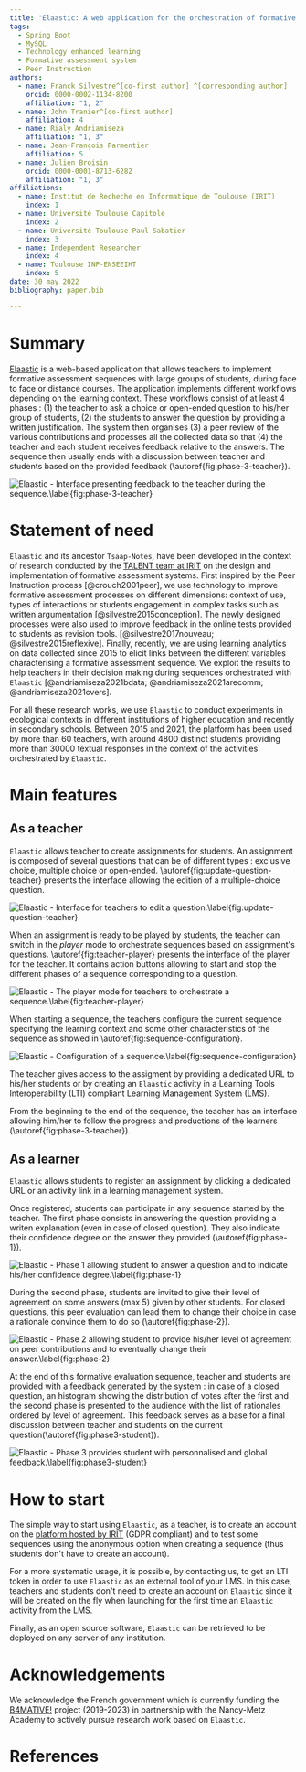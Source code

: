 ```yaml
---
title: 'Elaastic: A web application for the orchestration of formative assessment sequences'
tags:
  - Spring Boot
  - MySQL
  - Technology enhanced learning
  - Formative assessment system
  - Peer Instruction
authors:
  - name: Franck Silvestre^[co-first author] ^[corresponding author]
    orcid: 0000-0002-1134-8200
    affiliation: "1, 2" 
  - name: John Tranier^[co-first author]
    affiliation: 4
  - name: Rialy Andriamiseza
    affiliation: "1, 3"
  - name: Jean-François Parmentier
    affiliation: 5
  - name: Julien Broisin
    orcid: 0000-0001-8713-6282
    affiliation: "1, 3"
affiliations:
  - name: Institut de Recheche en Informatique de Toulouse (IRIT)
    index: 1
  - name: Université Toulouse Capitole
    index: 2
  - name: Université Toulouse Paul Sabatier
    index: 3
  - name: Independent Researcher
    index: 4
  - name: Toulouse INP-ENSEEIHT
    index: 5
date: 30 may 2022
bibliography: paper.bib

---
```


# Summary

[Elaastic](https://www.irit.fr/elaastic/) is a web-based application that allows teachers to implement formative assessment sequences 
with large groups of students, during face to face or distance courses.
The application implements different workflows depending on the learning context. These workflows consist of at least 4 phases : (1) the teacher to ask a choice or open-ended question to his/her group of students, (2) the students to answer the question by providing a written justification. The system then organises (3) a peer review of the various contributions and processes all the collected data so that (4) the teacher and each student receives feedback relative to the answers. The sequence then usually ends with a discussion between teacher and students based on the provided feedback (\autoref{fig:phase-3-teacher}).

![Elaastic - Interface presenting feedback to the teacher during the sequence.\label{fig:phase-3-teacher}](jose-9-phase3-teacher.png)

# Statement of need

`Elaastic` and its ancestor `Tsaap-Notes`, have been developed in the context of research conducted by the 
[TALENT team at IRIT](https://www.irit.fr/en/departement/dep-interaction-collective-intelligence/talent-team/) on the design and implementation of formative assessment systems. First inspired by the Peer Instruction process [@crouch2001peer], we use technology to improve formative assessment processes on different dimensions: context of use, types of interactions or students engagement in complex tasks such as written argumentation [@silvestre2015conception]. The newly designed processes were also used to improve feedback in the online tests provided to students as revision tools. [@silvestre2017nouveau; @silvestre2015reflexive]. 
Finally, recently, we are using learning analytics on data collected since 2015 to elicit links between the different variables characterising a formative assessment sequence. We exploit the results to help teachers in their decision making during sequences orchestrated with `Elaastic` [@andriamiseza2021bdata; @andriamiseza2021arecomm; @andriamiseza2021cvers].

For all these research works, we use `Elaastic` to conduct experiments in ecological contexts in different 
institutions of higher education and recently in secondary schools. Between 2015 and 2021, the platform has been used by more than 60 teachers, with around 4800 distinct students providing more than 30000 textual responses in the context of the activities orchestrated by `Elaastic`.

# Main features

## As a teacher

`Elaastic` allows teacher to create assignments for students. An assignment is composed of several questions that can be 
of different types : exclusive choice, multiple choice or open-ended. \autoref{fig:update-question-teacher} presents the interface allowing 
the edition of a multiple-choice question.

![Elaastic - Interface for teachers to edit a question.\label{fig:update-question-teacher}](jose-4-update-question.png)

When an assignment is ready to be played by students, the teacher can switch in the *player* mode to orchestrate sequences
based on assignment's questions. \autoref{fig:teacher-player} presents the interface of the player for the teacher. It contains 
action buttons allowing to start and stop the different phases of a sequence corresponding to a question.

![Elaastic - The *player* mode for teachers to orchestrate a sequence.\label{fig:teacher-player}](jose-5-teacher-player.png)

When starting a sequence, the teachers configure the current sequence specifying the learning context and some other characteristics 
of the sequence as showed in \autoref{fig:sequence-configuration}. 

![Elaastic - Configuration of a sequence.\label{fig:sequence-configuration}](jose-9-sequence-config.png)

The teacher gives access to the assigment by providing a dedicated URL to his/her students or by creating an `Elaastic` activity in a Learning Tools Interoperability (LTI) compliant Learning Management System (LMS).

From the beginning to the end of the sequence, the teacher has an interface allowing him/her to follow the progress and productions of the learners (\autoref{fig:phase-3-teacher}).

## As a learner

`Elaastic` allows students to register an assignment by clicking a dedicated URL or an 
activity link in a learning management system. 

Once registered, students can participate in any sequence started by the teacher.
The first phase consists in answering the question providing a writen explanation (even in case of closed question). They also indicate their confidence degree on the 
answer they provided (\autoref{fig:phase-1}).

![Elaastic - Phase 1 allowing student to answer a question and to indicate his/her confidence degree.\label{fig:phase-1}](jose-6-phase1.png)

During the second phase, students are invited to give their level of agreement on some answers (max 5)
given by other students. For closed questions, this peer evaluation can lead them to change
their choice in case a rationale convince them to do so (\autoref{fig:phase-2}).

![Elaastic - Phase 2 allowing student to provide his/her level of agreement on peer contributions and to eventually change their answer.\label{fig:phase-2}](jose-7-phase2.png)

At the end of this formative evaluation sequence, teacher and students are provided with a feedback 
generated by the system : in case of a closed question, an histogram showing the distribution of votes 
after the first and the second phase is presented to the audience with the list of rationales 
ordered by level of agreement. This feedback serves as a base for a final discussion between 
teacher and students on the current question(\autoref{fig:phase3-student}).

![Elaastic - Phase 3 provides student with personnalised and global feedback.\label{fig:phase3-student}](jose-8-phase3-student.png)

# How to start

The simple way to start using `Elaastic`, as a teacher, is to create an account on the [platform
hosted by IRIT](https://www.irit.fr/elaastic/) (GDPR compliant) and to test some sequences using the anonymous option when creating
a sequence (thus students don't have to create an account).

For a more systematic usage, it is possible, by contacting us, to get an LTI token in order to use `Elaastic`
as an external tool of your LMS. In this case, teachers and students don't
need to create an account on `Elaastic` since it will be created on the fly when launching for the first time an `Elaastic` activity from the LMS.

Finally, as an open source software, `Elaastic` can be retrieved to be deployed on any server of any
institution.

# Acknowledgements

We acknowledge the French government which is currently funding the [B4MATIVE!](https://www.irit.fr/b4mative/) project (2019-2023)
in partnership with the Nancy-Metz Academy to actively pursue research work based on `Elaastic`.

# References
